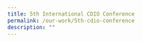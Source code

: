 ```yaml
---
title: 5th International CDIO Conference
permalink: /our-work/5th-cdio-conference
description: ""
---
```

